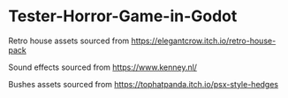 # Tester-Horror-Game-in-Godot

Retro house assets sourced from https://elegantcrow.itch.io/retro-house-pack

Sound effects sourced from https://www.kenney.nl/

Bushes assets sourced from https://tophatpanda.itch.io/psx-style-hedges
